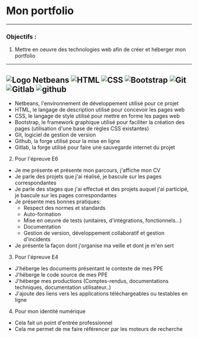 # Mon portfolio
-------------------------------------------------------------------------------------------------------------------------------------------------------------------------
### Objectifs :

1. Mettre en oeuvre des technologies web afin de créer et héberger mon portfolio
-------------------------------------------------------------------------------------------------------------------------------------------------------------------------
![Logo Netbeans](https://upload.wikimedia.org/wikipedia/commons/thumb/9/98/Apache_NetBeans_Logo.svg/208px-Apache_NetBeans_Logo.svg.png) ![HTML](https://upload.wikimedia.org/wikipedia/commons/thumb/6/61/HTML5_logo_and_wordmark.svg/240px-HTML5_logo_and_wordmark.svg.png)  ![CSS](https://upload.wikimedia.org/wikipedia/commons/thumb/d/d5/CSS3_logo_and_wordmark.svg/170px-CSS3_logo_and_wordmark.svg.png)  ![Bootstrap](https://upload.wikimedia.org/wikipedia/commons/thumb/b/b2/Bootstrap_logo.svg/240px-Bootstrap_logo.svg.png) ![Git](https://upload.wikimedia.org/wikipedia/commons/thumb/e/e0/Git-logo.svg/320px-Git-logo.svg.png) ![Gitlab](https://upload.wikimedia.org/wikipedia/commons/thumb/e/e1/GitLab_logo.svg/320px-GitLab_logo.svg.png) ![github](https://upload.wikimedia.org/wikipedia/commons/thumb/9/91/Octicons-mark-github.svg/240px-Octicons-mark-github.svg.png) 
-------------------------------------------------------------------------------------------------------------------------------------------------------------------------

* Netbeans, l'environnement de développement utilisé pour ce projet
* HTML, le langage de description utilisé pour concevoir les pages web
* CSS, le langage de style utilisé pour mettre en forme les pages web
* Bootstrap, le framework graphique utilisé pour faciliter la création des pages (utilisation d'une base de règles CSS existantes)
* Git, logiciel de gestion de version
* Github, la forge utilisé pour la mise en ligne
* Gitlab, la forge utilisé pour faire une sauvegarde internet du projet
		
2. Pour l'épreuve E6
 
* Je me présente et présente mon parcours, j'affiche mon CV
* Je parle des projets que j'ai réalisé, je bascule sur les pages correspondantes
* Je parle des stages que j'ai effectué et des projets auquel j'ai participé, je bascule sur les pages correspondantes
* Je présente mes bonnes pratiques:
	* Respect des normes et standards
	* Auto-formation
	* Mise en oeuvre de tests (unitaires, d'intégrations, fonctionnels...)
	* Documentation
	* Gestion de version, développement collaboratif et gestion d'incidents
* Je présente la façon dont j'organise ma veille et dont je m'en sert

3. Pour l'épreuve E4
* J'héberge les documents présentant le contexte de mes PPE
* J'héberge le code source de mes PPE
* J'héberge mes productions (Comptes-rendus, documentations techniques, documentation utilisateur..)
* J'ajoute des liens vers les applications téléchargeables ou testables en ligne

4. Pour mon identité numérique
* Cela fait un point d'entrée professionnel
* Cela me permet de me faire référencer par les moteurs de recherche
